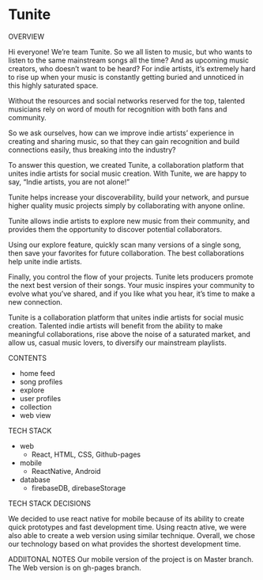# Tunite

OVERVIEW

Hi everyone! We’re team Tunite.  So we all listen to music, but who wants to listen to the same mainstream songs all the time? And as upcoming music creators, who doesn’t want to be heard?  For indie artists, it’s extremely hard to rise up when your music is constantly getting buried and unnoticed in this highly saturated space. 

Without the resources and social networks reserved for the top, talented musicians rely on word of mouth for recognition with both fans and community.

So we ask ourselves, how can we improve indie artists’ experience in creating and sharing music, so that they can gain recognition and build connections easily, thus breaking into the industry? 

To answer this question, we created Tunite, a collaboration platform that unites indie artists for social music creation. With Tunite, we are happy to say, “Indie artists, you are not alone!”

Tunite helps increase your discoverability, build your network, and pursue higher quality music projects simply by collaborating with anyone online.

Tunite allows indie artists to explore new music from their community, and provides them the opportunity to discover potential collaborators.  

Using our explore feature, quickly scan many versions of a single song, then save your favorites for future collaboration. The best collaborations help unite indie artists. 

Finally, you control the flow of your projects. Tunite lets producers promote the next best version of their songs. Your music inspires your community to evolve what you’ve shared, and if you like what you hear, it’s time to make a new connection.
 
Tunite is a collaboration platform that unites indie artists for social music creation. Talented indie artists will benefit from the ability to make meaningful collaborations, rise above the noise of a saturated market, and allow us, casual music lovers, to diversify our mainstream playlists.

CONTENTS

- home feed
- song profiles
- explore
- user profiles
- collection
- web view

TECH STACK

- web
  - React, HTML, CSS, Github-pages
- mobile
  - ReactNative, Android
- database
  - firebaseDB, direbaseStorage
 
 TECH STACK DECISIONS
 
 We decided to use react native for mobile because of its ability to create quick prototypes and fast development time. Using reactn ative, we were also able to create a web version using similar technique. Overall, we chose our technology based on what provides the shortest development time.
 
 ADDIITONAL NOTES
 Our mobile version of the project is on Master branch. The Web version is on gh-pages branch.
